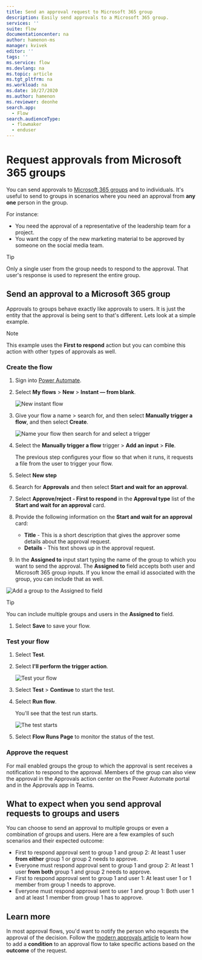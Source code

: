 ```yaml
---
title: Send an approval request to Microsoft 365 group
description: Easily send approvals to a Microsoft 365 group. 
services: ''
suite: flow
documentationcenter: na
author: hamenon-ms
manager: kvivek
editor: ''
tags: ''
ms.service: flow
ms.devlang: na
ms.topic: article
ms.tgt_pltfrm: na
ms.workload: na
ms.date: 10/27/2020
ms.author: hamenon
ms.reviewer: deonhe
search.app: 
  - Flow
search.audienceType: 
  - flowmaker
  - enduser
---
```

# Request approvals from Microsoft 365 groups

You can send approvals to [Microsoft 365 groups](/microsoftteams/office-365-groups) and to individuals. It's useful to send to groups in scenarios where you need an approval from **any one** person in the group. 

For instance:
* You need the approval of a representative of the leadership team for a project.
* You want the copy of the new marketing material to be approved by someone on the social media team.

>[!TIP]
>Only a single user from the group needs to respond to the approval. That user's response is used to represent the entire group.

## Send an approval to a Microsoft 365 group
Approvals to groups behave exactly like approvals to users. It is just the entity that the approval is being sent to that's different. Lets look at a simple example.

>[!NOTE]
>This example uses the **First to respond** action but you can combine this action with other types of approvals as well.

### Create the flow

1. Sign into [Power Automate](https://powerautomate.com).
1. Select **My flows** > **New** > **Instant &mdash; from blank**.

    ![New instant flow](./media/approval-attachments/new-instand-blank.png)

1. Give your flow a name > search for, and then select **Manually trigger a flow**, and then select **Create**.

    ![Name your flow then search for and select a trigger](./media/approval-attachments/name-flow-trigger.png)

1. Select the **Manually trigger a flow** trigger > **Add an input** > **File**.

     The previous step configures your flow so that when it runs, it requests a file from the user to trigger your flow.

1. Select **New step**
1. Search for **Approvals** and then select **Start and wait for an approval**.
1. Select **Approve/reject - First to respond** in the **Approval type** list of the **Start and wait for an approval** card.
1. Provide the following information on the **Start and wait for an approval** card:

   - **Title** - This is a short description that gives the approver some details about the approval request.
   - **Details** - This text shows up in the approval request.

1. In the **Assigned to** input start typing the name of the group to which you want to send the approval. The **Assigned to** field accepts both user and Microsoft 365 group inputs. If you know the email id associated with the group, you can include that as well. 

![Add a group to the Assigned to field](./media/approvals-howto/group-approval-assigned-to.png)

>[!TIP]
>You can include multiple groups and users in the **Assigned to** field.

1. Select **Save** to save your flow.

### Test your flow

1. Select **Test**.
1. Select **I'll perform the trigger action**.

     ![Test your flow](./media/approval-attachments/test-flow.png)

1. Select **Test** > **Continue** to start the test.

1. Select **Run flow**.

   You'll see that the test run starts.

     ![The test starts](./media/approval-attachments/test-started.png)

1. Select **Flow Runs Page** to monitor the status of the test.

### Approve the request

For mail enabled groups the group to which the approval is sent receives a notification to respond to the approval. Members of the group can also view the approval in the Approvals action center on the Power Automate portal and in the Approvals app in Teams.


## What to expect when you send approval requests to groups and users
You can choose to send an approval to multiple groups or even a combination of groups and users. Here are a few examples of such scenarios and their expected outcome:

* First to respond approval sent to group 1 and group 2: At least 1 user **from either** group 1 or group 2 needs to approve.
* Everyone must respond approval sent to group 1 and group 2: At least 1 user **from both** group 1 and group 2 needs to approve.
* First to respond approval sent to group 1 and user 1: At least user 1 or 1 member from group 1 needs to approve.
* Everyone must respond approval sent to user 1 and group 1: Both user 1 and at least 1 member from group 1 has to approve.

## Learn more

In most approval flows, you'd want to notify the person who requests the approval of the decision. Follow the [modern approvals article](modern-approvals.md#add-an-email-action-for-approvals) to learn how to add a **condition** to an approval flow to take specific actions based on the **outcome** of the request.